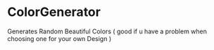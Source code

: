 # ColorGenerator
Generates Random Beautiful Colors ( good if u have a problem when choosing one for your own Design )
